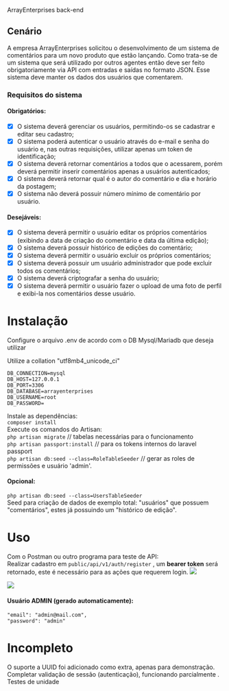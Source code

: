 

ArrayEnterprises back-end
 
## Cenário
A empresa ArrayEnterprises solicitou o desenvolvimento de um sistema de comentários para um novo produto que estão lançando. Como trata-se de um sistema que será utilizado por outros agentes então deve ser feito obrigatoriamente via API com entradas e saídas no formato JSON. Esse sistema deve manter os dados dos usuários que comentarem.
### Requisitos do sistema
#### Obrigatórios:
- [x] O sistema deverá gerenciar os usuários, permitindo-os se cadastrar e editar seu cadastro;   
- [x] O sistema poderá autenticar o usuário através do e-mail e senha do usuário e, nas outras requisições, utilizar apenas um token de identificação;
- [x] O sistema deverá retornar comentários a todos que o acessarem, porém deverá permitir inserir comentários apenas a usuários autenticados;
- [x] O sistema deverá retornar qual é o autor do comentário e dia e horário da postagem;
- [x] O sistema não deverá possuir número mínimo de comentário por usuário.
#### Desejáveis:
- [x] O sistema deverá permitir o usuário editar os próprios comentários (exibindo a data de criação do comentário e data da última edição);
- [x] O sistema deverá possuir histórico de edições do comentário;
- [x] O sistema deverá permitir o usuário excluir os próprios comentários;
- [x] O sistema deverá possuir um usuário administrador que pode excluir todos os comentários;
- [x] O sistema deverá criptografar a senha do usuário;
- [x] O sistema deverá permitir o usuário fazer o upload de uma foto de perfil e exibi-la nos comentários desse usuário.

# Instalação
Configure o arquivo .env de acordo com o DB Mysql/Mariadb que deseja utilizar  

Utilize a collation  "utf8mb4_unicode_ci"  

    DB_CONNECTION=mysql
    DB_HOST=127.0.0.1
    DB_PORT=3306
    DB_DATABASE=arrayenterprises
    DB_USERNAME=root
    DB_PASSWORD=

Instale as dependências:  
`composer install  `  
Execute os comandos do Artisan:  
`php artisan migrate` // tabelas necessárias para o funcionamento  
`php artisan passport:install` // para os tokens internos do laravel passport   
`php artisan db:seed --class=RoleTableSeeder` // gerar as roles de permissões e usuário 'admin'.  

####  Opcional:
`php artisan db:seed --class=UsersTableSeeder`  
Seed para criação de dados  de exemplo total: "usuários" que possuem "comentários", estes já possuindo um "histórico de edição". 

# Uso

Com o Postman ou outro programa para teste de API:  
Realizar cadastro em `public/api/v1/auth/register` ,  um **bearer token** será retornado, este é necessário para as ações  que requerem login.
![](https://i.imgur.com/9Pg4xdd.jpg)  
  
    
![](https://i.imgur.com/k0Vf1A5.jpg)  
####  Usuário ADMIN (gerado automaticamente):

   	"email": "admin@mail.com",
   	"password": "admin"



# Incompleto
O suporte a UUID foi adicionado como extra, apenas para demonstração.  
Completar validação de sessão (autenticação), funcionando parcialmente .  
Testes de unidade  
